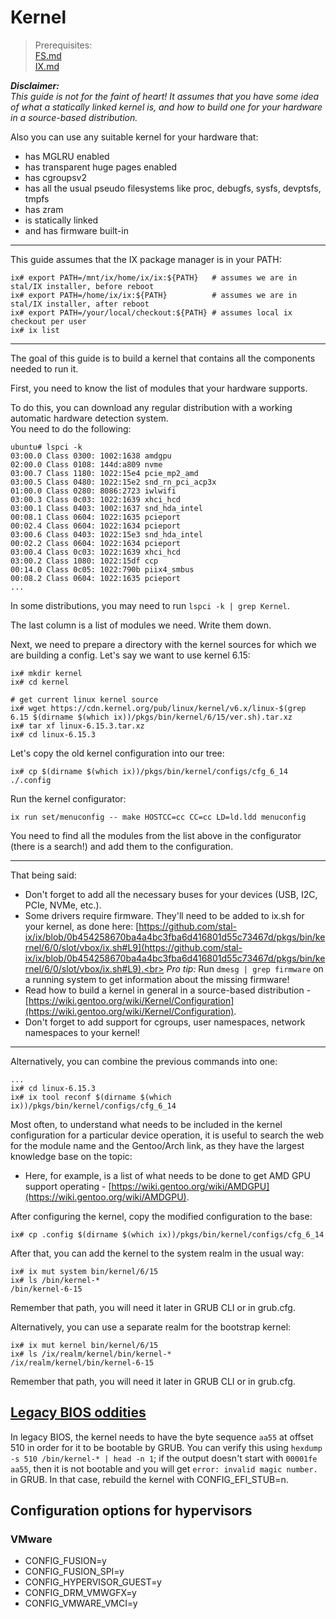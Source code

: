 # Kernel

> Prerequisites:<br>
> [FS.md](FS.md)<br>
> [IX.md](IX.md)<br>

**_Disclaimer:_**<br>
*This guide is not for the faint of heart! It assumes that you have some idea of ​​what a statically linked kernel is, and how to build one for your hardware in a source-based distribution.*

Also you can use any suitable kernel for your hardware that:

* has MGLRU enabled
* has transparent huge pages enabled
* has cgroupsv2
* has all the usual pseudo filesystems like proc, debugfs, sysfs, devptsfs, tmpfs
* has zram
* is statically linked
* and has firmware built-in

---

This guide assumes that the IX package manager is in your PATH:

```shell
ix# export PATH=/mnt/ix/home/ix/ix:${PATH}   # assumes we are in stal/IX installer, before reboot
ix# export PATH=/home/ix/ix:${PATH}          # assumes we are in stal/IX installer, after reboot
ix# export PATH=/your/local/checkout:${PATH} # assumes local ix checkout per user
ix# ix list
```
---

The goal of this guide is to build a kernel that contains all the components needed to run it.

First, you need to know the list of modules that your hardware supports.

To do this, you can download any regular distribution with a working automatic hardware detection system.<br>
You need to do the following:

```shell
ubuntu# lspci -k
03:00.0 Class 0300: 1002:1638 amdgpu
02:00.0 Class 0108: 144d:a809 nvme
03:00.7 Class 1180: 1022:15e4 pcie_mp2_amd
03:00.5 Class 0480: 1022:15e2 snd_rn_pci_acp3x
01:00.0 Class 0280: 8086:2723 iwlwifi
03:00.3 Class 0c03: 1022:1639 xhci_hcd
03:00.1 Class 0403: 1002:1637 snd_hda_intel
00:08.1 Class 0604: 1022:1635 pcieport
00:02.4 Class 0604: 1022:1634 pcieport
03:00.6 Class 0403: 1022:15e3 snd_hda_intel
00:02.2 Class 0604: 1022:1634 pcieport
03:00.4 Class 0c03: 1022:1639 xhci_hcd
03:00.2 Class 1080: 1022:15df ccp
00:14.0 Class 0c05: 1022:790b piix4_smbus
00:08.2 Class 0604: 1022:1635 pcieport
...
```
In some distributions, you may need to run `lspci -k | grep Kernel`.

The last column is a list of modules we need. Write them down.

Next, we need to prepare a directory with the kernel sources for which we are building a config. Let's say we want to use kernel 6.15:

```shell
ix# mkdir kernel
ix# cd kernel

# get current linux kernel source
ix# wget https://cdn.kernel.org/pub/linux/kernel/v6.x/linux-$(grep 6.15 $(dirname $(which ix))/pkgs/bin/kernel/6/15/ver.sh).tar.xz
ix# tar xf linux-6.15.3.tar.xz
ix# cd linux-6.15.3
```

Let's copy the old kernel configuration into our tree:

```shell
ix# cp $(dirname $(which ix))/pkgs/bin/kernel/configs/cfg_6_14 ./.config
```

Run the kernel configurator:

```shell
ix run set/menuconfig -- make HOSTCC=cc CC=cc LD=ld.ldd menuconfig
```

You need to find all the modules from the list above in the configurator (there is a search!) and add them to the configuration.

---
That being said:

 * Don't forget to add all the necessary buses for your devices (USB, I2C, PCIe, NVMe, etc.).
 * Some drivers require firmware. They'll need to be added to ix.sh for your kernel, as done here: [https://github.com/stal-ix/ix/blob/0b454258670ba4a4bc3fba6d416801d55c73467d/pkgs/bin/kernel/6/0/slot/vbox/ix.sh#L9](https://github.com/stal-ix/ix/blob/0b454258670ba4a4bc3fba6d416801d55c73467d/pkgs/bin/kernel/6/0/slot/vbox/ix.sh#L9).<br>
  *Pro tip:* Run `dmesg | grep firmware` on a running system to get information about the missing firmware!
 * Read how to build a kernel in general in a source-based distribution - [https://wiki.gentoo.org/wiki/Kernel/Configuration](https://wiki.gentoo.org/wiki/Kernel/Configuration).
 * Don't forget to add support for cgroups, user namespaces, network namespaces to your kernel!

---

Alternatively, you can combine the previous commands into one:

```shell
...
ix# cd linux-6.15.3
ix# ix tool reconf $(dirname $(which ix))/pkgs/bin/kernel/configs/cfg_6_14
```

Most often, to understand what needs to be included in the kernel configuration for a particular device operation, it is useful to search the web for the module name and the Gentoo/Arch link, as they have the largest knowledge base on the topic:

 * Here, for example, is a list of what needs to be done to get AMD GPU support operating - [https://wiki.gentoo.org/wiki/AMDGPU](https://wiki.gentoo.org/wiki/AMDGPU).

After configuring the kernel, copy the modified configuration to the base:

```shell
ix# cp .config $(dirname $(which ix))/pkgs/bin/kernel/configs/cfg_6_14
```

After that, you can add the kernel to the system realm in the usual way:

```shell
ix# ix mut system bin/kernel/6/15
ix# ls /bin/kernel-*
/bin/kernel-6-15
```

Remember that path, you will need it later in GRUB CLI or in grub.cfg.

Alternatively, you can use a separate realm for the bootstrap kernel:

```shell
ix# ix mut kernel bin/kernel/6/15
ix# ls /ix/realm/kernel/bin/kernel-*
/ix/realm/kernel/bin/kernel-6-15
```

Remember that path, you will need it later in GRUB CLI or in grub.cfg.

## [Legacy BIOS oddities](https://github.com/stal-ix/ix/issues/754)

In legacy BIOS, the kernel needs to have the byte sequence `aa55` at offset 510 in order for it to be bootable by GRUB. You can verify this using `hexdump -s 510 /bin/kernel-* | head -n 1`; if the output doesn't start with `00001fe aa55`, then it is not bootable and you will get `error: invalid magic number.` in GRUB. In that case, rebuild the kernel with CONFIG_EFI_STUB=n.

## Configuration options for hypervisors

### VMware
* CONFIG_FUSION=y
* CONFIG_FUSION_SPI=y
* CONFIG_HYPERVISOR_GUEST=y
* CONFIG_DRM_VMWGFX=y
* CONFIG_VMWARE_VMCI=y

<!-- Other hypervisors go here -->
